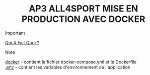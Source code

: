 # <div align="center">AP3 ALL4SPORT MISE EN PRODUCTION AVEC DOCKER</div>

> [!IMPORTANT]
> [Qui A Fait Quoi ?](/# "Qui A Fait Quoi ?")  

> [!NOTE]
> [docker](/docker "docker") - contient le fichier docker-compose.yml et le Dockerfile  
> [.env](/.env ".env") - contient les variables d'environnement de l'application
